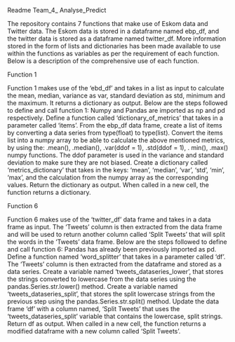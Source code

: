 Readme Team_4_ Analyse_Predict

The repository contains 7 functions that make use of Eskom data and Twitter data. 
The Eskom data is stored in a dataframe named ebp_df, and the twitter data is stored as a dataframe named twitter_df. 
More information stored in the form of lists and dictionaries has been made available to use within the functions as variables as per the requirement of each function. 
Below is a description of the comprehensive use of each function.

Function 1

Function 1 makes use of the ‘ebd_df’ and takes in a list as input to calculate the mean, median, variance as var, standard deviation as std, minimum and  the maximum. 
It returns a dictionary as output. Below are the steps followed to define and call function 1:
Numpy and Pandas are imported as np and pd respectively.
Define a function called ‘dictionary_of_metrics’ that takes in a parameter called ‘items’.
From the ebp_df data frame, create a list of items by converting a data series from type(float) to type(list).
Convert the items list into a numpy array to be able to calculate the above mentioned metrics, by using the:
.mean(), .median(), .var(ddof = 1), .std(ddof = 1), . min(), .max() numpy functions.
The ddof parameter is used in the variance and standard deviation to make sure they are not biased.
Create a dictionary called ‘metrics_dictionary’ that takes in the keys: ‘mean’, ‘median’, ‘var’, ‘std’, ‘min’, ‘max’,
and the calculation from the numpy array as the corresponding values.
Return the dictionary as output.
When called in a new cell, the function returns a dictionary.

Function 6

Function 6 makes use of the ‘twitter_df’ data frame and takes in a data frame as input. 
The ‘Tweets’ column is then extracted from the data frame and will be used to return another column called ‘Split Tweets’ that will split the words in the ‘Tweets’ data frame. 
Below are the steps followed to define and call function 6:
Pandas has already been previously imported as pd.
Define a function named ‘word_splitter’ that takes in a parameter called ‘df’.
The ‘Tweets’ column is then extracted from the dataframe and stored as a data series.
Create a variable named ‘tweets_dataseries_lower’, that stores the strings converted to lowercase from the data series using the pandas.Series.str.lower() method.
Create a variable named ‘tweets_dataseries_split’, that stores the split lowercase strings from the previous step using the pandas.Series.str.split() method.
Update the data frame ‘df’ with a column named, ‘Split Tweets’ that uses the ‘tweets_dataseries_split’ variable that contains the lowercase, split strings.
Return df as output.
When called in a new cell, the function returns a modified dataframe with a new column called ‘Split Tweets’.
